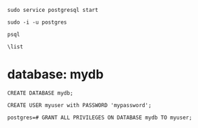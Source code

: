 ```
sudo service postgresql start
```

```
sudo -i -u postgres
```


```
psql
```

```
\list
```

# database: mydb

```
CREATE DATABASE mydb;
```

```
CREATE USER myuser with PASSWORD 'mypassword';
```

```
postgres=# GRANT ALL PRIVILEGES ON DATABASE mydb TO myuser;
```